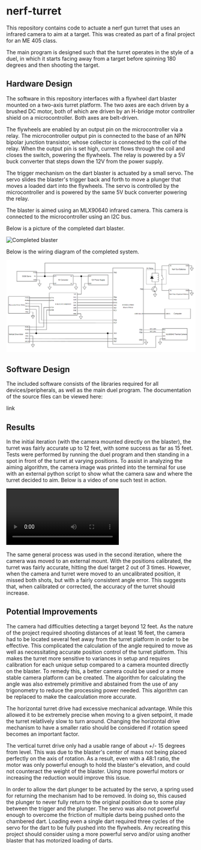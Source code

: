 # nerf-turret

This repository contains code to actuate a nerf gun turret that uses an infrared camera to aim at a target. This was created as part of a final project for an ME 405 class.

The main program is designed such that the turret operates in the style of a duel, in which it starts facing away from a target before spinning 180 degrees and then shooting the target.

## Hardware Design

The software in this repository interfaces with a flywheel dart blaster mounted on a two-axis turret platform. The two axes are each driven by a brushed DC motor, both of which are driven by an H-bridge motor controller shield on a microcontroller. Both axes are belt-driven.

The flywheels are enabled by an output pin on the microcontroller via a relay. The microcontroller output pin is connected to the base of an NPN bipolar junction transistor, whose collector is connected to the coil of the relay. When the output pin is set high, current flows through the coil and closes the switch, powering the flywheels. The relay is powered by a 5V buck converter that steps down the 12V from the power supply.

The trigger mechanism on the dart blaster is actuated by a small servo. The servo slides the blaster's trigger back and forth to move a plunger that moves a loaded dart into the flywheels. The servo is controlled by the microcontroller and is powered by the same 5V buck converter powering the relay. 

The blaster is aimed using an MLX90640 infrared camera. This camera is connected to the microcontroller using an I2C bus.

Below is a picture of the completed dart blaster.

![Completed blaster](turret.jpeg)

Below is the wiring diagram of the completed system.

![Turret wiring diagram](405nt_wiring_diagram.png)

## Software Design

The included software consists of the libraries required for all devices/peripherals, as well as the main duel program. The documentation of the source files can be viewed here:

link

## Results

In the initial iteration (with the camera mounted directly on the blaster), the turret was fairly accurate up to 12 feet, with some success as far as 15 feet. Tests were performed by running the duel program and then standing in a spot in front of the turret at varying positions. To assist in analyzing the aiming algorithm, the camera image was printed into the terminal for use with an external python script to show what the camera saw and where the turret decided to aim. Below is a video of one such test in action.

![Turret test](blaster_test.mov)

The same general process was used in the second iteration, where the camera was moved to an external mount. With the positions calibrated, the turret was fairly accurate, hitting the duel target 2 out of 3 times. However, when the camera and turret were moved to an uncalibrated position, it missed both shots, but with a fairly consistent angle error. This suggests that, when calibrated or corrected, the accuracy of the turret should increase.

## Potential Improvements

The camera had difficulties detecting a target beyond 12 feet. As the nature of the project required shooting distances of at least 16 feet, the camera had to be located several feet away from the turret platform in order to be effective. This complicated the calculation of the angle required to move as well as necessitating accurate position control of the turret platform. This makes the turret more sensitive to variances in setup and requires calibration for each unique setup compared to a camera mounted directly on the blaster. To remedy this, a better camera could be used or a more stable camera platform can be created. The algorithm for calculating the angle was also extremely primitive and abstained from the use of any trigonometry to reduce the processing power needed. This algorithm can be replaced to make the caalculation more accurate.

The horizontal turret drive had excessive mechanical advantage. While this allowed it to be extremely precise when moving to a given setpoint, it made the turret relatlively slow to turn around. Changing the horizontal drive mechanism to have a smaller ratio should be considered if rotation speed becomes an important factor.

The vertical turret drive only had a usable range of about +/- 15 degrees from level. This was due to the blaster's center of mass not being placed perfectly on the axis of rotation. As a result, even with a 48:1 ratio, the motor was only powerful enough to hold the blaster's elevation, and could not counteract the weight of the blaster. Using more powerful motors or increasing the reduction would improve this issue.

In order to allow the dart plunger to be actuated by the servo, a spring used for returning the mechanism had to be removed. In doing so, this caused the plunger to never fully return to the original position due to some play between the trigger and the plunger. The servo was also not powerful enough to overcome the friction of multiple darts being pushed onto the chambered dart. Loading even a single dart required three cycles of the servo for the dart to be fully pushed into the flywheels. Any recreating this project should consider using a more powerful servo and/or using another blaster that has motorized loading of darts.
